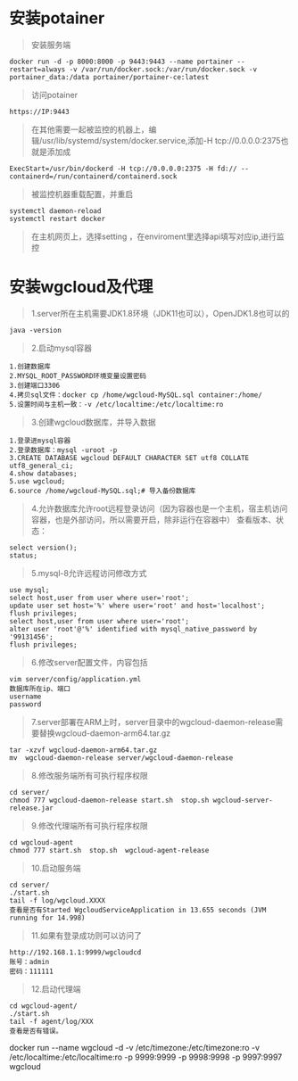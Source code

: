 #  安装potainer
> 安装服务端
```
docker run -d -p 8000:8000 -p 9443:9443 --name portainer --restart=always -v /var/run/docker.sock:/var/run/docker.sock -v portainer_data:/data portainer/portainer-ce:latest
```

> 访问potainer
```
https://IP:9443
```

> 在其他需要一起被监控的机器上，编辑/usr/lib/systemd/system/docker.service,添加-H tcp://0.0.0.0:2375也就是添加成
```
ExecStart=/usr/bin/dockerd -H tcp://0.0.0.0:2375 -H fd:// --containerd=/run/containerd/containerd.sock
```

> 被监控机器重载配置，并重启

```
systemctl daemon-reload
systemctl restart docker
```
> 在主机网页上，选择setting ，在enviroment里选择api填写对应ip,进行监控


# 安装wgcloud及代理
> 1.server所在主机需要JDK1.8环境（JDK11也可以），OpenJDK1.8也可以的
```
java -version
```
> 2.启动mysql容器
```
1.创建数据库
2.MYSQL_ROOT_PASSWORD环境变量设置密码
3.创建端口3306
4.拷贝sql文件：docker cp /home/wgcloud-MySQL.sql container:/home/
5.设置时间与主机一致：-v /etc/localtime:/etc/localtime:ro
```

> 3.创建wgcloud数据库，并导入数据
```
1.登录进mysql容器
2.登录数据库：mysql -uroot -p
3.CREATE DATABASE wgcloud DEFAULT CHARACTER SET utf8 COLLATE utf8_general_ci;
4.show databases;
5.use wgcloud;
6.source /home/wgcloud-MySQL.sql;# 导入备份数据库
```

> 4.允许数据库允许root远程登录访问（因为容器也是一个主机，宿主机访问容器，也是外部访问，所以需要开启，除非运行在容器中）
查看版本、状态：
```
select version();
status;
```

> 5.mysql-8允许远程访问修改方式
```
use mysql;
select host,user from user where user='root';
update user set host='%' where user='root' and host='localhost';
flush privileges;
select host,user from user where user='root';
alter user 'root'@'%' identified with mysql_native_password by '99131456';
flush privileges;
```

> 6.修改server配置文件，内容包括
```
vim server/config/application.yml
数据库所在ip、端口
username
password
```

> 7.server部署在ARM上时，server目录中的wgcloud-daemon-release需要替换wgcloud-daemon-arm64.tar.gz
```
tar -xzvf wgcloud-daemon-arm64.tar.gz
mv  wgcloud-daemon-release server/wgcloud-daemon-release
```

> 8.修改服务端所有可执行程序权限
```
cd server/
chmod 777 wgcloud-daemon-release start.sh  stop.sh wgcloud-server-release.jar
```

> 9.修改代理端所有可执行程序权限
```
cd wgcloud-agent
chmod 777 start.sh  stop.sh  wgcloud-agent-release
```

> 10.启动服务端
```
cd server/
./start.sh
tail -f log/wgcloud.XXXX
查看是否有Started WgcloudServiceApplication in 13.655 seconds (JVM running for 14.998)
```

> 11.如果有登录成功则可以访问了
```
http://192.168.1.1:9999/wgcloudcd 
账号：admin
密码：111111
```

> 12.启动代理端
```
cd wgcloud-agent/
./start.sh
tail -f agent/log/XXX
查看是否有错误。
```

docker run --name wgcloud -d -v /etc/timezone:/etc/timezone:ro -v /etc/localtime:/etc/localtime:ro -p 9999:9999 -p 9998:9998 -p 9997:9997 wgcloud

